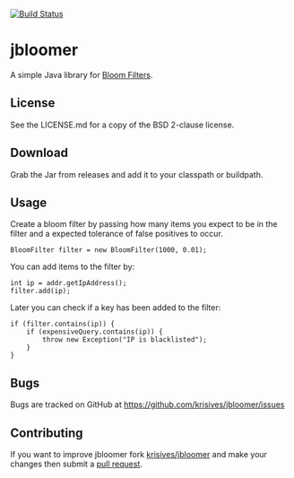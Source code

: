 
[![Build Status](https://travis-ci.org/krisives/jbloomer.svg?branch=master)](https://travis-ci.org/krisives/jbloomer)

# jbloomer

A simple Java library for [Bloom Filters](https://en.wikipedia.org/wiki/Bloom_filter).

## License

See the LICENSE.md for a copy of the BSD 2-clause license.

## Download

Grab the Jar from releases and add it to your classpath or buildpath.

## Usage

Create a bloom filter by passing how many items you expect to be
in the filter and a expected tolerance of false positives to occur.

```
BloomFilter filter = new BloomFilter(1000, 0.01);
```

You can add items to the filter by:

```
int ip = addr.getIpAddress();
filter.add(ip);
```

Later you can check if a key has been added to the filter:

```
if (filter.contains(ip)) {
	if (expensiveQuery.contains(ip)) {
		throw new Exception("IP is blacklisted");
	}
}
```

## Bugs

Bugs are tracked on GitHub at https://github.com/krisives/jbloomer/issues

## Contributing

If you want to improve jbloomer fork [krisives/jbloomer](https://github.com/krisives/jbloomer)
and make your changes then submit a [pull request](https://github.com/krisives/jbloomer/pulls).

